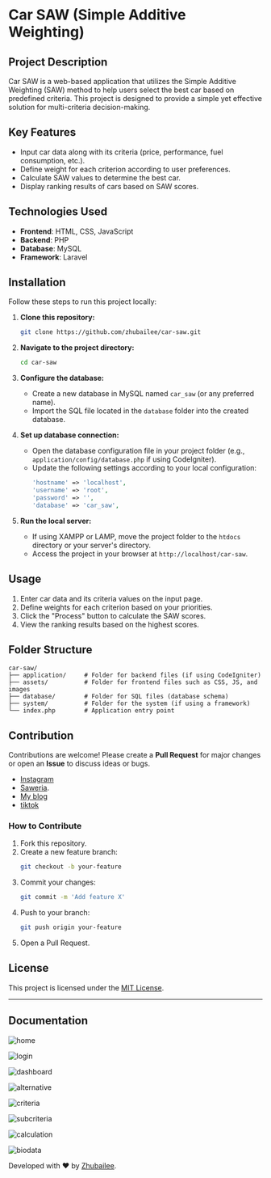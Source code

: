 # Car SAW (Simple Additive Weighting)

## Project Description
Car SAW is a web-based application that utilizes the Simple Additive Weighting (SAW) method to help users select the best car based on predefined criteria. This project is designed to provide a simple yet effective solution for multi-criteria decision-making.

## Key Features
- Input car data along with its criteria (price, performance, fuel consumption, etc.).
- Define weight for each criterion according to user preferences.
- Calculate SAW values to determine the best car.
- Display ranking results of cars based on SAW scores.

## Technologies Used
- **Frontend**: HTML, CSS, JavaScript
- **Backend**: PHP
- **Database**: MySQL
- **Framework**: Laravel

## Installation
Follow these steps to run this project locally:

1. **Clone this repository:**
   ```bash
   git clone https://github.com/zhubailee/car-saw.git
   ```

2. **Navigate to the project directory:**
   ```bash
   cd car-saw
   ```

3. **Configure the database:**
   - Create a new database in MySQL named `car_saw` (or any preferred name).
   - Import the SQL file located in the `database` folder into the created database.

4. **Set up database connection:**
   - Open the database configuration file in your project folder (e.g., `application/config/database.php` if using CodeIgniter).
   - Update the following settings according to your local configuration:
     ```php
     'hostname' => 'localhost',
     'username' => 'root',
     'password' => '',
     'database' => 'car_saw',
     ```

5. **Run the local server:**
   - If using XAMPP or LAMP, move the project folder to the `htdocs` directory or your server's directory.
   - Access the project in your browser at `http://localhost/car-saw`.

## Usage
1. Enter car data and its criteria values on the input page.
2. Define weights for each criterion based on your priorities.
3. Click the "Process" button to calculate the SAW scores.
4. View the ranking results based on the highest scores.

## Folder Structure
```
car-saw/
├── application/     # Folder for backend files (if using CodeIgniter)
├── assets/          # Folder for frontend files such as CSS, JS, and images
├── database/        # Folder for SQL files (database schema)
├── system/          # Folder for the system (if using a framework)
└── index.php        # Application entry point
```

## Contribution
Contributions are welcome! Please create a **Pull Request** for major changes or open an **Issue** to discuss ideas or bugs.
- [Instagram](https://www.instagram.com/zhu.code)
- [Saweria](https://saweria.co/zhubailee).
- [My blog](https://zhucode.wordpress.com)
- [tiktok](tiktok.com/nanazhu231124)

### How to Contribute
1. Fork this repository.
2. Create a new feature branch:
   ```bash
   git checkout -b your-feature
   ```
3. Commit your changes:
   ```bash
   git commit -m 'Add feature X'
   ```
4. Push to your branch:
   ```bash
   git push origin your-feature
   ```
5. Open a Pull Request.

## License
This project is licensed under the [MIT License](LICENSE).

---

## Documentation
![home](https://github.com/user-attachments/assets/34e50125-31de-467b-91e6-eeaabe6badfe)

![login](https://github.com/user-attachments/assets/3e9536e0-5ccd-4bd8-a751-37304cc4946c)

![dashboard](https://github.com/user-attachments/assets/ceda8a49-14dd-4f00-90a5-be90ad8931b2)

![alternative](https://github.com/user-attachments/assets/94a75edf-6f61-4960-ad83-f4ce4ed03c87)

![criteria](https://github.com/user-attachments/assets/9e2edcbe-d285-4a6c-9d9f-f42489008ce5)

![subcriteria](https://github.com/user-attachments/assets/3e96e31e-7ebd-4e60-9d95-2b10a57dd19f)

![calculation](https://github.com/user-attachments/assets/e67caeff-61dd-4541-bf5c-ecc701c00558)

![biodata](https://github.com/user-attachments/assets/214ad240-7445-405b-adf9-c75c1e74944d)


Developed with ❤️ by [Zhubailee](https://github.com/zhubailee).
